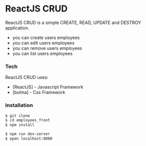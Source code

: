 # ReactJS CRUD

ReactJS CRUD is a simple CREATE, READ, UPDATE and DESTROY application.
  - you can create users employees
  - you can edit users employees
  - you can remove users employees
  - you can list users employees


### Tech

ReactJS CRUD uses:

* [ReactJS] - Javascript Framework
* [bulma] - Css Framework

### Installation

```sh
$ git clone 
$ cd employees_front
$ npm install
```


```sh
$ npm run dev-server
$ open localhost:8080
```
